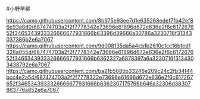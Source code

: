 #小野早稀

https://camo.githubusercontent.com/8b975e93ee7d1e635268edef7fb42ef86e93a8d0/687474703a2f2f7778342e73696e61696d672e636e2f6c617267652f3465343933326666677931666b63396d39666a30786a3230716f31343037386b2e6a7067
https://camo.githubusercontent.com/9d008135da5a4cb1b2610c1cc16bfed1326a055d/687474703a2f2f7778342e73696e61696d672e636e2f6c617267652f3465343933326666677931666b6362327a6878397a6a3230716f3134303438792e6a7067
https://camo.githubusercontent.com/ba21b5085b33246e209c24c2fb34f44bcc4e2a54/687474703a2f2f7778322e73696e61696d672e636e2f6c617267652f3465343933326666677931666b6362307175766b646a32306d38307863776a652e6a7067
